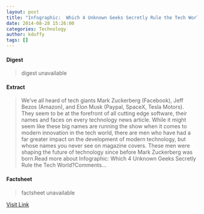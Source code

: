 ```yaml
---
layout: post
title: "Infographic:  Which 4 Unknown Geeks Secretly Rule the Tech World?"
date: 2014-08-28 15:26:00
categories: Technology
author: kduffy
tags: []
---
```



#### Digest
>digest unavailable

#### Extract
>We’ve all heard of tech giants Mark Zuckerberg (Facebook), Jeff Bezos (Amazon), and Elon Musk (Paypal, SpaceX, Tesla Motors). They seem to be at the forefront of all cutting edge software, their names and faces on every technology news article. While it might seem like these big names are running the show when it comes to modern innovation in the tech world, there are men who have had a far greater impact on the development of modern technology, but whose names you never see on magazine covers. These men were shaping the future of technology since before Mark Zuckerberg was born.Read more about Infographic: Which 4 Unknown Geeks Secretly Rule the Tech World?Comments...

#### Factsheet
>factsheet unavailable

[Visit Link](http://www.pddnet.com/news/2014/08/infographic-which-4-unknown-geeks-secretly-rule-tech-world)


